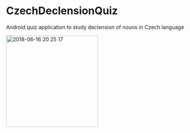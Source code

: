 # CzechDeclensionQuiz
Android quiz application to study declension of nouns in Czech language

<img width="249" alt="2018-06-16 20 25 17" src="https://user-images.githubusercontent.com/15856751/41501412-4208ae16-71a4-11e8-9fd0-ecbde365ea07.png">
